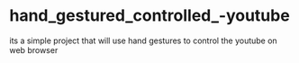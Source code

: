 # hand_gestured_controlled_-youtube
its a simple project that will use hand gestures to control the youtube on web browser
